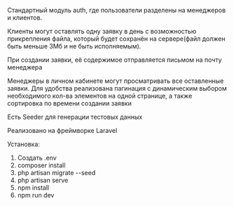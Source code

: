 <p>Стандартный модуль auth, где пользователи разделены на менеджеров и клиентов.</p>
<p>Клиенты могут оставлять одну заявку в день с возможностью прикрепления файла, который будет сохранён на сервере(файл должен быть меньше 3Мб и не быть исполняемым).</p>
<p>При создании заявки, её содержимое отправляется письмом на почту менеджера</p>
<p>Менеджеры в личном кабинете могут просматривать все оставленные заявки. Для удобства реализована пагинация с динамическим выбором необходимого кол-ва элементов на одной странице, а также сортировка по времени создании заявки</p>
<p>Есть Seeder для генерации тестовых данных</p>
<p>Реализовано на фреймворке Laravel</p>

Установка:
1) Создать .env 
2) composer install
3) php artisan migrate --seed
4) php artisan serve
5) npm install
6) npm run dev
